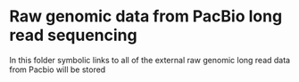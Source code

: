 # Raw genomic data from PacBio long read sequencing
In this folder symbolic links to all of the external raw genomic long read data from Pacbio will be stored